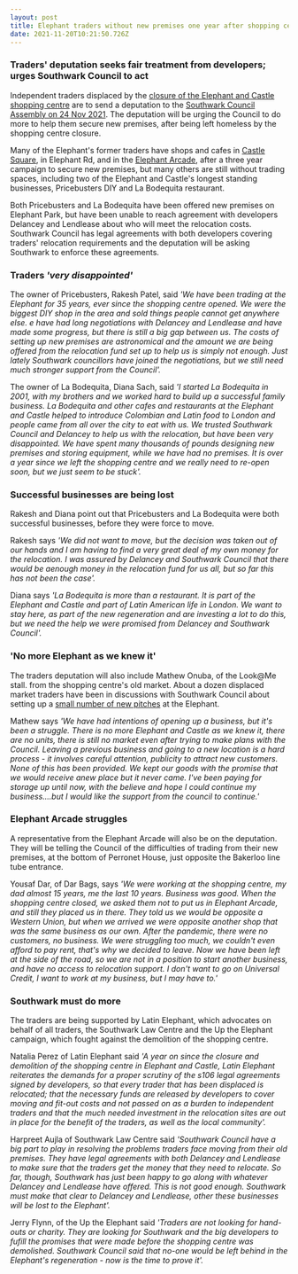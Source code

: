 ```yaml
---
layout: post
title: Elephant traders without new premises one year after shopping centre closes
date: 2021-11-20T10:21:50.726Z
---
```

### Traders' deputation seeks fair treatment from developers; urges Southwark Council to act

Independent traders displaced by the [closure of the Elephant and Castle shopping centre](https://www.london-se1.co.uk/news/view/10407) are to send a deputation to the [Southwark Council Assembly on 24 Nov 2021](https://moderngov.southwark.gov.uk/ieListDocuments.aspx?CId=132&MId=7043&Ver=4). The deputation will be urging the Council to do more to help them secure new premises, after being left homeless by the shopping centre closure.

Many of the Elephant's former traders have shops and cafes in [Castle Square](https://www.castlesquarelondon.com/), in Elephant Rd, and in the [Elephant Arcade](https://www.elephantarcade.com/), after a three year campaign to secure new premises, but many others are still without trading spaces, including two of the Elephant and Castle's longest standing businesses, Pricebusters DIY and La Bodequita restaurant.

Both Pricebusters and La Bodequita have been offered new premises on Elephant Park, but have been unable to reach agreement with developers Delancey and Lendlease about who will meet the relocation costs.  Southwark Council has legal agreements with both developers covering traders' relocation requirements and the deputation will be asking Southwark to enforce these agreements.

### Traders *'very disappointed'*

The owner of Pricebusters, Rakesh Patel, said *'We have been trading at the Elephant for 35 years, ever since the shopping centre opened.  We were the biggest DIY shop in the area and sold things people cannot get anywhere else.  e have had long negotiations with Delancey and Lendlease and have made some progress, but there is still a big gap between us.  The costs of setting up new premises are astronomical and the amount we are being offered from the relocation fund set up to help us is simply not enough.  Just lately Southwark councillors have joined the negotiations, but we still need much stronger support from the Council'.*

The owner of La Bodequita, Diana Sach, said *'I started La Bodequita in 2001, with my brothers and we worked hard to build up a successful family business.  La Bodequita and other cafes and restaurants at the Elephant and Castle helped to introduce Colombian and Latin food to London and people came from all over the city to eat with us.  We trusted Southwark Council and Delancey to help us with the relocation, but have been very disappointed.  We have spent many thousands of pounds designing new premises and storing equipment, while we have had no premises.  It is over a year since we left the shopping centre and we really need to re-open soon, but we just seem to be stuck'.*

### Successful businesses are being lost

Rakesh and Diana point out that Pricebusters and La Bodequita were both successful businesses, before they were force to move.

Rakesh says *'We did not want to move, but the decision was taken out of our hands and I am having to find a very great deal of my own money for the relocation.  I was assured by Delancey and Southwark Council that there would be aenough money in the relocation fund for us all, but so far this has not been the case'.*

Diana says *'La Bodequita is more than a restaurant.  It is part of the Elephant and Castle and part of Latin American life in London.  We want to stay here, as part of the new regeneration and are investing a lot to do this, but we need the help we were promised from Delancey and Southwark Council'.*

### 'No more Elephant as we knew it'

The traders deputation will also include Mathew Onuba, of the Look@Me stall. from the shopping centre's old market.  About a dozen displaced market traders have been in discussions with Southwark Council about setting up a [small number of new pitches](https://www.35percent.org/shopping-centre-traders-propose-new-stalls-for-the-elephant/) at the Elephant.

Mathew says *'We have had intentions of opening up a business, but it's been a struggle.  There is no more Elephant and Castle as we knew it, there are no units, there is still no market even after trying to make plans with the Council.  Leaving a previous business and going to a new location is a hard process - it involves careful attention, publicity to attract new customers.  None of this has been provided.  We kept our goods with the promise that we would receive anew place but it never came.  I've been paying for storage up until now, with the believe and hope I could continue my business....but I would like the support from the council to continue.'*

### Elephant Arcade struggles

A representative from the Elephant Arcade will also be on the deputation.  They will be telling the Council of the difficulties of trading from their new premises, at the bottom of Perronet House, just opposite the Bakerloo line tube entrance.

Yousaf Dar, of Dar Bags, says *'We were working at the shopping centre, my dad almost 15 years, me the last 10 years.  Business was good.  When the shopping centre closed, we asked them not to put us in Elephant Arcade, and still they placed us in there.  They told us we would be opposite a Western Union, but when we arrived we were opposite another shop that was the same business as our own.  After the pandemic, there were no customers, no business.  We were struggling too much, we couldn't even afford to pay rent, that's why we decided to leave. Now we have been left at the side of the road, so we are not in a position to start another business, and have no access to relocation support.  I don't want to go on Universal Credit, I want to work at my business, but I may have to.'*

### Southwark must do more

The traders are being supported by Latin Elephant, which advocates on behalf of all traders, the Southwark Law Centre and the Up the Elephant campaign, which fought against the demolition of the shopping centre.

Natalia Perez of Latin Elephant said *'A year on since the closure and demolition of the shopping centre in Elephant and Castle, Latin Elephant reiterates the demands for a proper scrutiny of the s106 legal agreements signed by developers, so that every trader that has been displaced is relocated; that the necessary funds are released by developers to cover moving and fit-out costs and not passed on as a burden to independent traders and that the much needed investment in the relocation sites are out in place for the benefit of the traders, as well as the local community'.*

Harpreet Aujla of Southwark Law Centre said *'Southwark Council have a big part to play in resolving the problems traders face moving from their old premises.  They have legal agreements with both Delancey and Lendlease to make sure that the traders get the money that they need to relocate.  So far, though, Southwark has just been happy to go along with whatever Delancey and Lendlease have offered.  This is not good enough.  Southwark must make that clear to Delancey and Lendlease, other these businesses will be lost to the Elephant'.*

Jerry Flynn, of the Up the Elephant said *'Traders are not looking for hand-outs or charity.  They are looking for Southwark and the big developers to fufill the promises that were made before the shopping centre was demolished.  Southwark Council said that no-one would be left behind in the Elephant's regeneration - now is the time to  prove it'.*